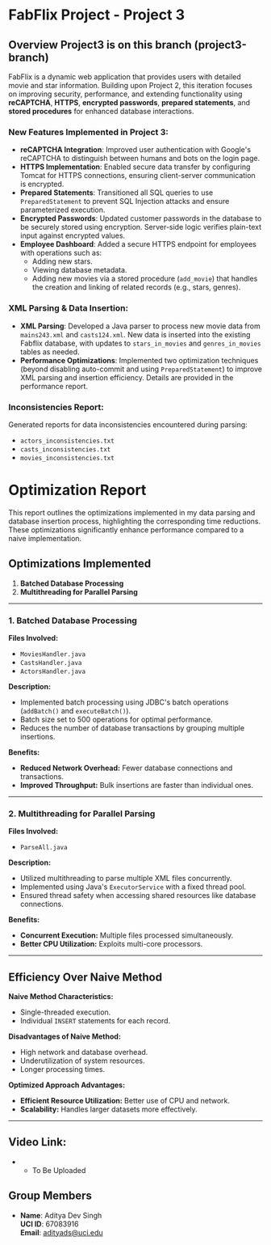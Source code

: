 # FabFlix Project - Project 3

## Overview **Project3 is on this branch (project3-branch)**
FabFlix is a dynamic web application that provides users with detailed movie and star information. Building upon Project 2, this iteration focuses on improving security, performance, and extending functionality using **reCAPTCHA**, **HTTPS**, **encrypted passwords**, **prepared statements**, and **stored procedures** for enhanced database interactions.

### New Features Implemented in Project 3:
- **reCAPTCHA Integration**: Improved user authentication with Google's reCAPTCHA to distinguish between humans and bots on the login page.
- **HTTPS Implementation**: Enabled secure data transfer by configuring Tomcat for HTTPS connections, ensuring client-server communication is encrypted.
- **Prepared Statements**: Transitioned all SQL queries to use `PreparedStatement` to prevent SQL Injection attacks and ensure parameterized execution.
- **Encrypted Passwords**: Updated customer passwords in the database to be securely stored using encryption. Server-side logic verifies plain-text input against encrypted values.
- **Employee Dashboard**: Added a secure HTTPS endpoint for employees with operations such as:
  - Adding new stars.
  - Viewing database metadata.
  - Adding new movies via a stored procedure (`add_movie`) that handles the creation and linking of related records (e.g., stars, genres).

### XML Parsing & Data Insertion:
- **XML Parsing**: Developed a Java parser to process new movie data from `mains243.xml` and `casts124.xml`. New data is inserted into the existing Fabflix database, with updates to `stars_in_movies` and `genres_in_movies` tables as needed.
- **Performance Optimizations**: Implemented two optimization techniques (beyond disabling auto-commit and using `PreparedStatement`) to improve XML parsing and insertion efficiency. Details are provided in the performance report.

### Inconsistencies Report:
Generated reports for data inconsistencies encountered during parsing:
- `actors_inconsistencies.txt`
- `casts_inconsistencies.txt`
- `movies_inconsistencies.txt`

# Optimization Report

This report outlines the optimizations implemented in my data parsing and database insertion process, 
highlighting the corresponding time reductions. 
These optimizations significantly enhance performance compared to a naive implementation.

## Optimizations Implemented

1. **Batched Database Processing**
2. **Multithreading for Parallel Parsing**

---

### 1. Batched Database Processing

**Files Involved:**

- `MoviesHandler.java`
- `CastsHandler.java`
- `ActorsHandler.java`

**Description:**

- Implemented batch processing using JDBC's batch operations (`addBatch()` and `executeBatch()`).
- Batch size set to 500 operations for optimal performance.
- Reduces the number of database transactions by grouping multiple insertions.

**Benefits:**

- **Reduced Network Overhead:** Fewer database connections and transactions.
- **Improved Throughput:** Bulk insertions are faster than individual ones.

---

### 2. Multithreading for Parallel Parsing

**Files Involved:**

- `ParseAll.java`

**Description:**

- Utilized multithreading to parse multiple XML files concurrently.
- Implemented using Java's `ExecutorService` with a fixed thread pool.
- Ensured thread safety when accessing shared resources like database connections.

**Benefits:**

- **Concurrent Execution:** Multiple files processed simultaneously.
- **Better CPU Utilization:** Exploits multi-core processors.

---

## Efficiency Over Naive Method

**Naive Method Characteristics:**

- Single-threaded execution.
- Individual `INSERT` statements for each record.

**Disadvantages of Naive Method:**

- High network and database overhead.
- Underutilization of system resources.
- Longer processing times.

**Optimized Approach Advantages:**

- **Efficient Resource Utilization:** Better use of CPU and network.
- **Scalability:** Handles larger datasets more effectively.

---

## Video Link:
- * To Be Uploaded 


## Group Members
- **Name**: Aditya Dev Singh  
  **UCI ID**: 67083916  
  **Email**: adityads@uci.edu
